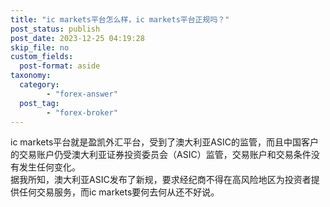 ```yaml
---
title: "ic markets平台怎么样，ic markets平台正规吗？"
post_status: publish
post_date: 2023-12-25 04:19:28
skip_file: no
custom_fields: 
  post-format: aside
taxonomy:
  category:
        - "forex-answer"
  post_tag:
        - "forex-broker"
---
```


ic markets平台就是盈凯外汇平台，受到了澳大利亚ASIC的监管，而且中国客户的交易账户仍受澳大利亚证券投资委员会（ASIC）监管，交易账户和交易条件没有发生任何变化。  
据我所知，澳大利亚ASIC发布了新规，要求经纪商不得在高风险地区为投资者提供任何交易服务，而ic markets要何去何从还不好说。
